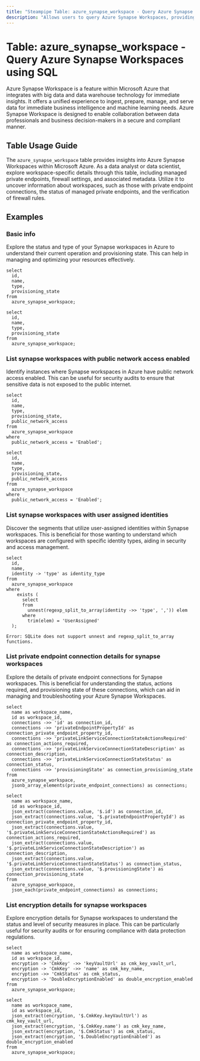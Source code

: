 ```yaml
---
title: "Steampipe Table: azure_synapse_workspace - Query Azure Synapse Workspaces using SQL"
description: "Allows users to query Azure Synapse Workspaces, providing insights into the analytics service that brings together enterprise data warehousing and Big Data analytics."
---
```


# Table: azure_synapse_workspace - Query Azure Synapse Workspaces using SQL

Azure Synapse Workspace is a feature within Microsoft Azure that integrates with big data and data warehouse technology for immediate insights. It offers a unified experience to ingest, prepare, manage, and serve data for immediate business intelligence and machine learning needs. Azure Synapse Workspace is designed to enable collaboration between data professionals and business decision-makers in a secure and compliant manner.

## Table Usage Guide

The `azure_synapse_workspace` table provides insights into Azure Synapse Workspaces within Microsoft Azure. As a data analyst or data scientist, explore workspace-specific details through this table, including managed private endpoints, firewall settings, and associated metadata. Utilize it to uncover information about workspaces, such as those with private endpoint connections, the status of managed private endpoints, and the verification of firewall rules.

## Examples

### Basic info
Explore the status and type of your Synapse workspaces in Azure to understand their current operation and provisioning state. This can help in managing and optimizing your resources effectively.

```sql+postgres
select
  id,
  name,
  type,
  provisioning_state
from
  azure_synapse_workspace;
```

```sql+sqlite
select
  id,
  name,
  type,
  provisioning_state
from
  azure_synapse_workspace;
```

### List synapse workspaces with public network access enabled
Identify instances where Synapse workspaces in Azure have public network access enabled. This can be useful for security audits to ensure that sensitive data is not exposed to the public internet.

```sql+postgres
select
  id,
  name,
  type,
  provisioning_state,
  public_network_access
from
  azure_synapse_workspace
where
  public_network_access = 'Enabled';
```

```sql+sqlite
select
  id,
  name,
  type,
  provisioning_state,
  public_network_access
from
  azure_synapse_workspace
where
  public_network_access = 'Enabled';
```

### List synapse workspaces with user assigned identities
Discover the segments that utilize user-assigned identities within Synapse workspaces. This is beneficial for those wanting to understand which workspaces are configured with specific identity types, aiding in security and access management.

```sql+postgres
select
  id,
  name,
  identity -> 'type' as identity_type
from
  azure_synapse_workspace
where
    exists (
      select
      from
        unnest(regexp_split_to_array(identity ->> 'type', ',')) elem
      where
        trim(elem) = 'UserAssigned'
  );
```

```sql+sqlite
Error: SQLite does not support unnest and regexp_split_to_array functions.
```

### List private endpoint connection details for synapse workspaces
Explore the details of private endpoint connections for Synapse workspaces. This is beneficial for understanding the status, actions required, and provisioning state of these connections, which can aid in managing and troubleshooting your Azure Synapse Workspaces.

```sql+postgres
select
  name as workspace_name,
  id as workspace_id,
  connections ->> 'id' as connection_id,
  connections ->> 'privateEndpointPropertyId' as connection_private_endpoint_property_id,
  connections ->> 'privateLinkServiceConnectionStateActionsRequired' as connection_actions_required,
  connections ->> 'privateLinkServiceConnectionStateDescription' as connection_description,
  connections ->> 'privateLinkServiceConnectionStateStatus' as connection_status,
  connections ->> 'provisioningState' as connection_provisioning_state
from
  azure_synapse_workspace,
  jsonb_array_elements(private_endpoint_connections) as connections;
```

```sql+sqlite
select
  name as workspace_name,
  id as workspace_id,
  json_extract(connections.value, '$.id') as connection_id,
  json_extract(connections.value, '$.privateEndpointPropertyId') as connection_private_endpoint_property_id,
  json_extract(connections.value, '$.privateLinkServiceConnectionStateActionsRequired') as connection_actions_required,
  json_extract(connections.value, '$.privateLinkServiceConnectionStateDescription') as connection_description,
  json_extract(connections.value, '$.privateLinkServiceConnectionStateStatus') as connection_status,
  json_extract(connections.value, '$.provisioningState') as connection_provisioning_state
from
  azure_synapse_workspace,
  json_each(private_endpoint_connections) as connections;
```

### List encryption details for synapse workspaces
Explore encryption details for Synapse workspaces to understand the status and level of security measures in place. This can be particularly useful for security audits or for ensuring compliance with data protection regulations.

```sql+postgres
select
  name as workspace_name,
  id as workspace_id,
  encryption -> 'CmkKey' ->> 'keyVaultUrl' as cmk_key_vault_url,
  encryption -> 'CmkKey' ->> 'name' as cmk_key_name,
  encryption ->> 'CmkStatus' as cmk_status,
  encryption -> 'DoubleEncryptionEnabled' as double_encryption_enabled
from
  azure_synapse_workspace;
```

```sql+sqlite
select
  name as workspace_name,
  id as workspace_id,
  json_extract(encryption, '$.CmkKey.keyVaultUrl') as cmk_key_vault_url,
  json_extract(encryption, '$.CmkKey.name') as cmk_key_name,
  json_extract(encryption, '$.CmkStatus') as cmk_status,
  json_extract(encryption, '$.DoubleEncryptionEnabled') as double_encryption_enabled
from
  azure_synapse_workspace;
```